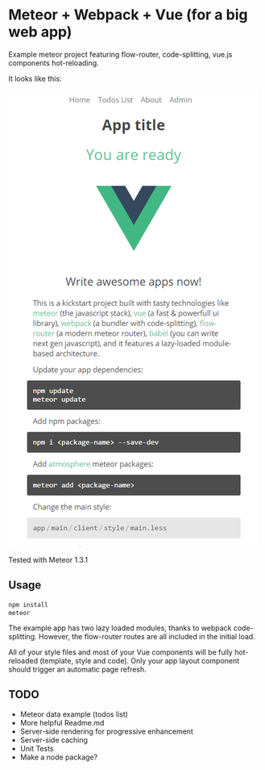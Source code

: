 # Meteor + Webpack + Vue (for a big web app)

Example meteor project featuring flow-router, code-splitting, vue.js components hot-reloading.

It looks like this:

![screenshot](preview.png?raw=true "Screenshot of the kickstart app")

Tested with Meteor 1.3.1

## Usage

```
npm install
meteor
```

The example app has two lazy loaded modules, thanks to webpack code-splitting. However, the flow-router routes are all included in the initial load.

All of your style files and most of your Vue components will be fully hot-reloaded (template, style and code). Only your app layout component should trigger an automatic page refresh.

## TODO

- Meteor data example (todos list)
- More helpful Readme.md
- Server-side rendering for progressive enhancement
- Server-side caching
- Unit Tests
- Make a node package?
